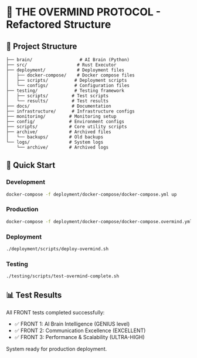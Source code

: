 # 🚀 THE OVERMIND PROTOCOL - Refactored Structure

## 📁 Project Structure

```
├── brain/                  # AI Brain (Python)
├── src/                   # Rust Executor
├── deployment/            # Deployment files
│   ├── docker-compose/    # Docker compose files
│   ├── scripts/          # Deployment scripts
│   └── configs/          # Configuration files
├── testing/              # Testing framework
│   ├── scripts/         # Test scripts
│   └── results/         # Test results
├── docs/                # Documentation
├── infrastructure/      # Infrastructure configs
├── monitoring/         # Monitoring setup
├── config/             # Environment configs
├── scripts/            # Core utility scripts
├── archive/            # Archived files
│   └── backups/        # Old backups
└── logs/               # System logs
    └── archive/        # Archived logs
```

## 🚀 Quick Start

### Development
```bash
docker-compose -f deployment/docker-compose/docker-compose.yml up
```

### Production
```bash
docker-compose -f deployment/docker-compose/docker-compose.overmind.yml up
```

### Deployment
```bash
./deployment/scripts/deploy-overmind.sh
```

### Testing
```bash
./testing/scripts/test-overmind-complete.sh
```

## 📊 Test Results

All FRONT tests completed successfully:
- ✅ FRONT 1: AI Brain Intelligence (GENIUS level)
- ✅ FRONT 2: Communication Excellence (EXCELLENT)
- ✅ FRONT 3: Performance & Scalability (ULTRA-HIGH)

System ready for production deployment.
